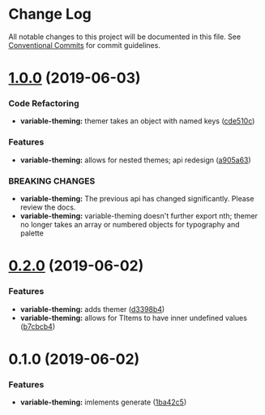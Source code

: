 # Change Log

All notable changes to this project will be documented in this file.
See [Conventional Commits](https://conventionalcommits.org) for commit guidelines.

# [1.0.0](https://github.com/rafamel/utils/compare/variable-theming@0.2.0...variable-theming@1.0.0) (2019-06-03)


### Code Refactoring

* **variable-theming:** themer takes an object with named keys ([cde510c](https://github.com/rafamel/utils/commit/cde510c))


### Features

* **variable-theming:** allows for nested themes; api redesign ([a905a63](https://github.com/rafamel/utils/commit/a905a63))


### BREAKING CHANGES

* **variable-theming:** The previous api has changed significantly. Please review the docs.
* **variable-theming:** variable-theming doesn't further export nth; themer no longer takes an array or
numbered objects for typography and palette





# [0.2.0](https://github.com/rafamel/utils/compare/variable-theming@0.1.0...variable-theming@0.2.0) (2019-06-02)


### Features

* **variable-theming:** adds themer ([d3398b4](https://github.com/rafamel/utils/commit/d3398b4))
* **variable-theming:** allows for TItems to have inner undefined values ([b7cbcb4](https://github.com/rafamel/utils/commit/b7cbcb4))





# 0.1.0 (2019-06-02)


### Features

* **variable-theming:** imlements generate ([1ba42c5](https://github.com/rafamel/utils/commit/1ba42c5))
